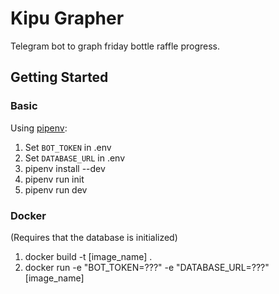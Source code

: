 # Kipu Grapher

Telegram bot to graph friday bottle raffle progress.

## Getting Started

### Basic

Using [pipenv](https://pipenv.pypa.io/en/latest/):

1. Set `BOT_TOKEN` in .env
2. Set `DATABASE_URL` in .env
3. pipenv install --dev
4. pipenv run init
5. pipenv run dev

### Docker

(Requires that the database is initialized)

1. docker build -t [image_name] .
2. docker run -e "BOT_TOKEN=???" -e "DATABASE_URL=???" [image_name]
